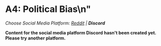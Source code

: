 # A4: Political Bias\n"
_Choose Social Media Platform: <a href='../../../../../reddit/appendix/teaching/03_course_work/03_assignments/a4-political-bias.html'>Reddit</a> | __Discord___

__Content for the social media platform Discord hasn't been created yet. Please try another platform.__